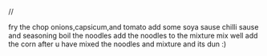 //

fry the chop onions,capsicum,and tomato
add some soya sause chilli sause and seasoning
boil the noodles 
add the noodles to the mixture
mix well
add the corn after u have mixed the noodles and mixture
and its dun :)
